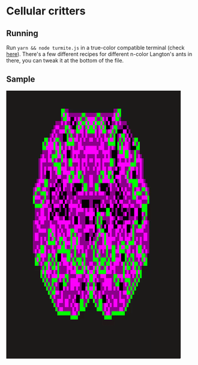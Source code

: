 # Cellular critters

## Running
Run `yarn && node turmite.js` in a true-color compatible terminal (check [here](https://gist.github.com/XVilka/8346728)). There's a few different recipes for different n-color Langton's ants in there, you can tweak it at the bottom of the file.

## Sample
![spaceship](./capture.gif)
